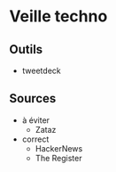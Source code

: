 # Veille techno
## Outils
+ tweetdeck
## Sources
* à éviter
  * Zataz
* correct
  * HackerNews
  * The Register
